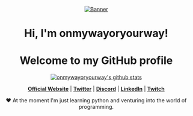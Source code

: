 <p align="center">
  <a href="https://github.com/onmywayoryourway"><img src="bocchi-the-rock-bocchi.webp" alt="Banner"></a>
</p>


<h1 align="center">Hi, I'm onmywayoryourway</a>!</h1>
<h1 align="center">Welcome to my GitHub profile</h1>

<p align="center">
  <a href="https://github.com/onmywayoryourway"><img src="https://github-readme-stats.vercel.app/api?username=onmywayoryourway&hide_border=true&show_icons=true" alt="onmywayoryourway's github stats"></a>
</p>

<p align="center">
  <strong><a href="https://www.edisonlee55.com">Official Website</a></strong> |
  <strong><a href="">Twitter</a></strong> |
  <strong><a href="">Discord</a></strong> |
  <strong><a href="">LinkedIn</a></strong> |
  <strong><a href="">Twitch</a></strong>
</p>

<p align="center">❤ At the moment I'm just learning python and venturing into the world of programming.</p>

<!--
**yuna0x0/yuna0x0** is a ✨ _special_ ✨ repository because its `README.md` (this file) appears on your GitHub profile.

Here are some ideas to get you started:

- 🔭 I’m currently working on ...
- 🌱 I’m currently learning ...
- 👯 I’m looking to collaborate on ...
- 🤔 I’m looking for help with ...
- 💬 Ask me about ...
- 📫 How to reach me: ...
- 😄 Pronouns: ...
- ⚡ Fun fact: ...
-->
